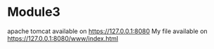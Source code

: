 # Module3
apache tomcat available on https://127.0.0.1:8080
My file available on https://127.0.0.1:8080/www/index.html
